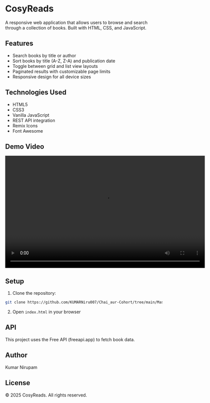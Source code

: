 # CosyReads

A responsive web application that allows users to browse and search through a collection of books. Built with HTML, CSS, and JavaScript.

## Features

- Search books by title or author
- Sort books by title (A-Z, Z-A) and publication date
- Toggle between grid and list view layouts
- Paginated results with customizable page limits
- Responsive design for all device sizes

## Technologies Used

- HTML5
- CSS3
- Vanilla JavaScript
- REST API integration
- Remix Icons
- Font Awesome

## Demo Video
 <video width="640" height="360" controls>
  <source src="./demo.mp4" type="video/mp4">
  Your browser does not support the video tag.
</video>

## Setup

1. Clone the repository:
```bash
git clone https://github.com/KUMARNiru007/Chai_aur-Cohort/tree/main/Masterji_Assignments/Book-Library
```

2. Open `index.html` in your browser

## API

This project uses the Free API (freeapi.app) to fetch book data.

## Author

Kumar Nirupam

## License

© 2025 CosyReads. All rights reserved.